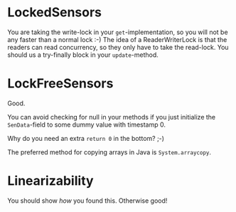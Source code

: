 LockedSensors
=============

You are taking the write-lock in your `get`-implementation, so you will not be any faster than a normal lock :-)
The idea of a ReaderWriterLock is that the readers can read concurrency, so they only have to take the read-lock.
You should us a try-finally block in your `update`-method.

LockFreeSensors
===============

Good.

You can avoid checking for null in your methods if you just initialize the `SenData`-field to some dummy value with timestamp 0.

Why do you need an extra `return 0` in the bottom? ;-)

The preferred method for copying arrays in Java is `System.arraycopy`.

Linearizability
===============

You should show _how_ you found this.
Otherwise good!
